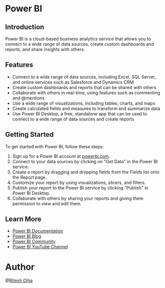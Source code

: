 Power BI
========

Introduction
------------

Power BI is a cloud-based business analytics service that allows you to connect to a wide range of data sources, create custom dashboards and reports, and share insights with others.

Features
--------

* Connect to a wide range of data sources, including Excel, SQL Server, and online services such as Salesforce and Dynamics CRM
* Create custom dashboards and reports that can be shared with others
* Collaborate with others in real-time, using features such as commenting and @mentions
* Use a wide range of visualizations, including tables, charts, and maps
* Create calculated fields and measures to transform and summarize data
* Use Power BI Desktop, a free, standalone app that can be used to connect to a wide range of data sources and create reports

Getting Started
---------------

To get started with Power BI, follow these steps:

1. Sign up for a Power BI account at [powerbi.com](https://powerbi.com).
2. Connect to your data sources by clicking on "Get Data" in the Power BI service.
3. Create a report by dragging and dropping fields from the Fields list onto the Report page.
4. Customize your report by using visualizations, slicers, and filters.
5. Publish your report to the Power BI service by clicking "Publish" in Power BI Desktop.
6. Collaborate with others by sharing your reports and giving them permission to view and edit them.

Learn More
------------

* [Power BI Documentation](https://docs.microsoft.com/en-us/power-bi/)
* [Power BI Blog](https://powerbi.microsoft.com/en-us/blog/)
* [Power BI Community](https://community.powerbi.com/)
* [Power BI YouTube Channel](https://www.youtube.com/user/mspowerbi)



Author
=====
@[Ritesh Ojha](https://github.com/ritesh-ojha)
